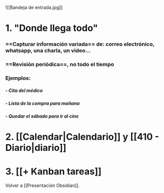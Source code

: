 ![[Bandeja de entrada.jpg]]

# 1. "Donde llega todo"

### ==Capturar información variada== de: correo electrónico, whatsapp, una charla, un video...
### ==Revisión periódica==, no todo el tiempo

### Ejemplos:
##### - Cita del médico
##### - Lista de la compra para mañana
##### - Quedar el sábado para ir al cine


# 2. [[Calendar|Calendario]] y [[410 - Diario|diario]]

# 3. [[+ Kanban tareas]]

Volver a [[Presentación Obsidian]].